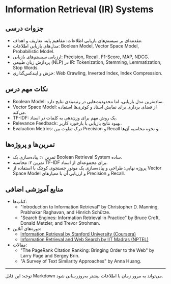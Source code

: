 # Information Retrieval (IR) Systems

## جزوات درسی
- مقدمه‌ای بر سیستم‌های بازیابی اطلاعات: مفاهیم پایه، تعاریف و اهداف.
- مدل‌های بازیابی اطلاعات: Boolean Model, Vector Space Model, Probabilistic Model.
- ارزیابی سیستم‌های بازیابی: Precision, Recall, F1-Score, MAP, NDCG.
- پردازش زبان طبیعی (NLP) در IR: Tokenization, Stemming, Lemmatization, Stop Words.
- خزش و ایندکس‌گذاری: Web Crawling, Inverted Index, Index Compression.

## نکات مهم درس
- Boolean Model: ساده‌ترین مدل بازیابی، اما محدودیت‌هایی در رتبه‌بندی نتایج دارد.
- Vector Space Model: از فضای برداری برای نمایش اسناد و کوئری‌ها استفاده می‌کند.
- TF-IDF: یک روش مهم برای وزن‌دهی به کلمات در اسناد.
- Relevance Feedback: بهبود نتایج بازیابی با بازخورد کاربر.
- Evaluation Metrics: درک تفاوت بین Precision و Recall و نحوه محاسبه آن‌ها.

## تمرین‌ها و پروژه‌ها
- تمرین ۱: پیاده‌سازی یک Boolean Retrieval System ساده.
- تمرین ۲: محاسبه TF-IDF برای مجموعه‌ای از اسناد.
- پروژه نهایی: طراحی و پیاده‌سازی یک موتور جستجوی کوچک با استفاده از Vector Space Model و ارزیابی آن با معیارهای Precision و Recall.

## منابع آموزشی اضافی
- کتاب‌ها:
  - "Introduction to Information Retrieval" by Christopher D. Manning, Prabhakar Raghavan, and Hinrich Schütze.
  - "Search Engines: Information Retrieval in Practice" by Bruce Croft, Donald Metzler, and Trevor Strohman.
- دوره‌های آنلاین:
  - [Information Retrieval by Stanford University (Coursera)](https://www.coursera.org)
  - [Information Retrieval and Web Search by IIT Madras (NPTEL)](https://nptel.ac.in)
- مقالات:
  - "The PageRank Citation Ranking: Bringing Order to the Web" by Larry Page and Sergey Brin.
  - "A Survey of Text Similarity Approaches" by Anna Huang.

---

توجه: این فایل Markdown می‌تواند به مرور زمان با اطلاعات بیشتر به‌روزرسانی شود.